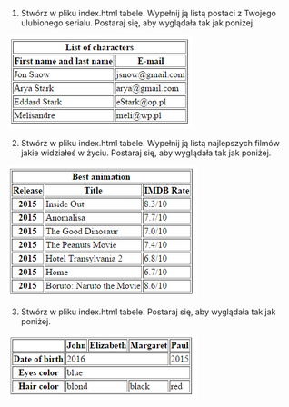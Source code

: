 1. Stwórz w pliku index.html tabele. Wypełnij ją listą postaci z Twojego ulubionego serialu. Postaraj się, aby wyglądała tak jak poniżej.

 ![List of characters](images/table.png)

2. Stwórz w pliku index.html tabele. Wypełnij ją listą najlepszych filmów jakie widziałeś w życiu. Postaraj się, aby wyglądała tak jak poniżej.

![Best movies](images/table2.png)

3. Stwórz w pliku index.html tabele. Postaraj się, aby wyglądała tak jak poniżej.

![Simple table](images/table3.png)
